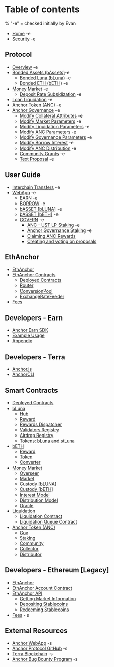 # Table of contents

% "-e" = checked initially by Evan
* [Home](README.md) -e
* [Security](security.md) -e

## Protocol

* [Overview](protocol/overview.md) -e
* [Bonded Assets (bAssets)](protocol/bonded-assets-bassets/README.md)-e
  * [Bonded Luna (bLuna)](protocol/bonded-assets-bassets/bonded-luna-bluna.md) -e
  * [Bonded ETH (bETH)](protocol/bonded-assets-bassets/bonded-eth-beth.md) -e
* [Money Market](protocol/money-market/README.md) -e
  * [Deposit Rate Subsidization](protocol/money-market/deposit-rate-subsidization.md) -e
* [Loan Liquidation](protocol/loan-liquidation.md) -e
* [Anchor Token (ANC)](protocol/anchor-token-anc.md) -e
* [Anchor Governance](protocol/anchor-governance/README.md) -e
  * [Modify Collateral Attributes](protocol/anchor-governance/modify-collateral-parameters.md) -e
  * [Modify Market Parameters](protocol/anchor-governance/modify-market-parameters.md) -e
  * [Modify Liquidation Parameters](protocol/anchor-governance/modify-liquidation-parameters.md) -e
  * [Modify ANC Parameters](protocol/anchor-governance/modify-anc-parameters.md) -e
  * [Modify Governance Parameters](protocol/anchor-governance/modify-governance-parameters.md) -e
  * [Modify Borrow Interest](protocol/anchor-governance/modify-the-interest-model.md) -e
  * [Modify ANC Distribution](protocol/anchor-governance/modify-the-distribution-model.md) -e
  * [Community Grants](protocol/anchor-governance/spend-community-pool.md) -e
  * [Text Proposal](protocol/anchor-governance/text-proposal.md) -e

## User Guide

* [Interchain Transfers](user-guide/interchain-transfers.md) -e
* [WebApp](user-guide/webapp/README.md) -e
  * [EARN](user-guide/webapp/earn.md) -e
  * [BORROW](user-guide/webapp/borrow.md) -e
  * [bASSET \[bLUNA\]](user-guide/webapp/bond.md) -e
  * [bASSET \[bETH\]](user-guide/webapp/bond-beth.md) -e
  * [GOVERN](user-guide/webapp/govern/README.md) -e
    * [ANC - UST LP Staking](user-guide/webapp/govern/anc-ust-lp.md) -e
    * [Anchor Governance Staking](user-guide/webapp/govern/claim-anc-rewards.md) -e
    * [Claiming ANC Rewards](user-guide/webapp/govern/claiming-anc-rewards.md)
    * [Creating and voting on proposals](user-guide/webapp/govern/governance-proposals.md)

## EthAnchor

* [EthAnchor](ethanchor/ethanchor.md)
* [EthAnchor Contracts](ethanchor/ethanchor-contracts/README.md)
  * [Deployed Contracts](ethanchor/ethanchor-contracts/deployed-contracts.md)
  * [Router](ethanchor/ethanchor-contracts/router.md)
  * [ConversionPool](ethanchor/ethanchor-contracts/conversionpool.md)
  * [ExchangeRateFeeder](ethanchor/ethanchor-contracts/exchangeratefeeder.md)
* [Fees](ethanchor/fees.md)

## Developers - Earn

* [Anchor Earn SDK](developers-earn/anchor-earn-sdk.md)
* [Example Usage](developers-earn/example-usage.md)
* [Appendix](developers-earn/appendix.md)

## Developers - Terra

* [Anchor.js](developers-terra/anchor.js.md)
* [AnchorCLI](developers-terra/anchor-cli.md)

## Smart Contracts

* [Deployed Contracts](smart-contracts/deployed-contracts.md)
* [bLuna](smart-contracts/bluna/README.md)
  * [Hub](https://lidofinance.github.io/terra-docs/contracts/hub)
  * [Reward](https://docs.terra.lido.fi/contracts/reward)
  * [Rewards Dispatcher](https://docs.terra.lido.fi/contracts/rewards\_dispatcher)
  * [Validators Registry](https://docs.terra.lido.fi/contracts/validators\_registry)
  * [Airdrop Registry](https://docs.terra.lido.fi/contracts/airdrop-registry)
  * [Tokens: bLuna and stLuna](https://docs.terra.lido.fi/contracts/stLuna\_and\_bLuna)
* [bETH](smart-contracts/beth/README.md)
  * [Reward](smart-contracts/beth/reward.md)
  * [Token](smart-contracts/beth/token.md)
  * [Converter](smart-contracts/beth/converter.md)
* [Money Market](smart-contracts/money-market/README.md)
  * [Overseer](smart-contracts/money-market/overseer.md)
  * [Market](smart-contracts/money-market/market.md)
  * [Custody \[bLUNA\]](smart-contracts/money-market/custody-bluna-specific.md)
  * [Custody \[bETH\]](smart-contracts/money-market/custody-beth.md)
  * [Interest Model](smart-contracts/money-market/interest-model.md)
  * [Distribution Model](smart-contracts/money-market/distribution-model.md)
  * [Oracle](smart-contracts/money-market/oracle.md)
* [Liquidation](smart-contracts/liquidations/README.md)
  * [Liquidation Contract](smart-contracts/liquidations/liquidation-contract.md)
  * [Liquidation Queue Contract](smart-contracts/liquidations/liquidation-queue-contract.md)
* [Anchor Token (ANC)](smart-contracts/anchor-token/README.md)
  * [Gov](smart-contracts/anchor-token/gov.md)
  * [Staking](smart-contracts/anchor-token/staking.md)
  * [Community](smart-contracts/anchor-token/community.md)
  * [Collector](smart-contracts/anchor-token/collector.md)
  * [Distributor](smart-contracts/anchor-token/distributor.md)

## Developers - Ethereum \[Legacy] <a href="#developers-ethereum" id="developers-ethereum"></a>

* [EthAnchor](developers-ethereum/ethanchor.md)
* [EthAnchor Account Contract](developers-ethereum/ethanchor-account-contract.md)
* [EthAnchor API](developers-ethereum/ethanchor-api/README.md)
  * [Getting Market Information](developers-ethereum/ethanchor-api/getting-market-information.md)
  * [Depositing Stablecoins](developers-ethereum/ethanchor-api/depositing-stablecoins.md)
  * [Redeeming Stablecoins](developers-ethereum/ethanchor-api/redeeming-stablecoins.md)
* [Fees](developers-ethereum/fees.md) - s

## External Resources

* [Anchor WebApp](https://app.anchorprotocol.com) -s
* [Anchor Protocol GitHub](https://github.com/Anchor-Protocol) -s
* [Terra Blockchain](https://docs.terra.money) -s
* [Anchor Bug Bounty Program](https://immunefi.com/bounty/anchor/) -s
